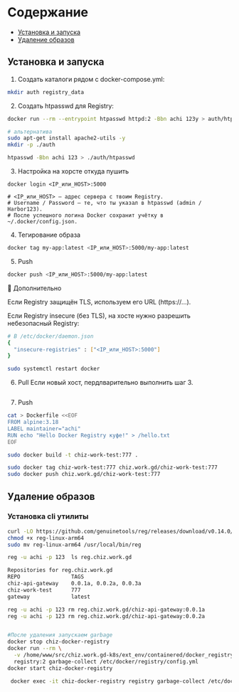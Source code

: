 # Содержание
- [Установка и запуска](#установка-и-запуска)
- [Удаление образов](#удаление-образов)




## Установка и запуска

1. Создать каталоги рядом с docker-compose.yml:

```sh
mkdir auth registry_data
```

2. Создать htpasswd для Registry:

```sh
docker run --rm --entrypoint htpasswd httpd:2 -Bbn achi 123y > auth/htpasswd
```

```sh
# альтернатива
sudo apt-get install apache2-utils -y
mkdir -p ./auth

htpasswd -Bbn achi 123 > ./auth/htpasswd
```

3. Настройка на хорсте откуда пушить

```ssh
docker login <IP_или_HOST>:5000

# <IP_или_HOST> — адрес сервера с твоим Registry.
# Username / Password — те, что ты указал в htpasswd (admin / Harbor123).
# После успешного логина Docker сохранит учётку в ~/.docker/config.json.

```

4. Тегирование образа

```sh
docker tag my-app:latest <IP_или_HOST>:5000/my-app:latest
```

5. Push

```sh
docker push <IP_или_HOST>:5000/my-app:latest
```

🔹 Дополнительно

Если Registry защищён TLS, используем его URL (https://...).

Если Registry insecure (без TLS), на хосте нужно разрешить небезопасный Registry:

```sh
# В /etc/docker/daemon.json
{
  "insecure-registries" : ["<IP_или_HOST>:5000"]
}
```

```sh
sudo systemctl restart docker
```

6. Pull
   Если новый хост, пердлварительно выполнить шаг 3.

```shdocker pull <IP_или_HOST>:5000/my-app:latest

```

7. Push

```sh
cat > Dockerfile <<EOF
FROM alpine:3.18
LABEL maintainer="achi"
RUN echo "Hello Docker Registry куфе!" > /hello.txt
EOF
```

```sh
sudo docker build -t chiz-work-test:777 .
```

```sh
sudo docker tag chiz-work-test:777 chiz.work.gd/chiz-work-test:777
sudo docker push chiz.work.gd/chiz-work-test:777
```


## Удаление образов 
### Установка cli утилиты

```sh
curl -LO https://github.com/genuinetools/reg/releases/download/v0.14.0/reg-linux-arm64       
chmod +x reg-linux-arm64
sudo mv reg-linux-arm64 /usr/local/bin/reg
```

```sh 
reg -u achi -p 123  ls reg.chiz.work.gd

Repositories for reg.chiz.work.gd
REPO                TAGS
chiz-api-gateway    0.0.1a, 0.0.2a, 0.0.3a
chiz-work-test      777
gateway             latest
```

```sh
reg -u achi -p 123 rm reg.chiz.work.gd/chiz-api-gateway:0.0.1a
reg -u achi -p 123 rm reg.chiz.work.gd/chiz-api-gateway:0.0.2a


#После удаления запускаем garbage
docker stop chiz-docker-registry
docker run --rm \
  -v /home/www/src/chiz.work.gd-k8s/ext_env/containered/docker_registry/registry_data/:/var/lib/registry \
  registry:2 garbage-collect /etc/docker/registry/config.yml
docker start chiz-docker-registry

```

```sh
 docker exec -it chiz-docker-registry registry garbage-collect /etc/docker/registry/config.yml  
 ```